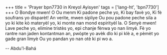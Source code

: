 +++
title = 'Prayer bpn7730 in Kreyol Ayisyen'
tags = ['lang-ht', 'bpn7730']
+++
O Bondye mwen! O Ou menm Ki padone peche yo, Ki bay favè yo, Ki fè soufrans yo disparèt! 
An verite, mwen sipliye Ou pou padone peche sila a yo ki kite kò materyèl yo, ki monte nan mond espirityèl la. 
O Senyè mwen! Lave peche yo, elimine tristès yo, epi chanje fènwa yo nan limyè. Fè yo rantre nan jaden kontantman an, pwòpte yo avèk dlo ki pi klè a, e pèmèt yo gade gran limyè Ou yo pandan yo nan otè ki pi wo a.

-- Abdu'l-Bahá
